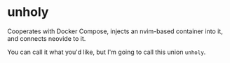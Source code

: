 # unholy

Cooperates with Docker Compose, injects an nvim-based container
into it, and connects neovide to it.

You can call it what you'd like, but I'm going to call this union `unholy`.
